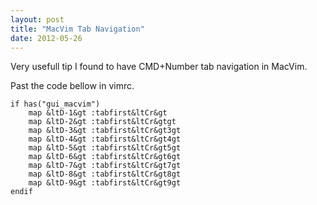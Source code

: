 ```yaml
---
layout: post
title: "MacVim Tab Navigation"
date: 2012-05-26
---
```

Very usefull tip I found to have CMD+Number tab navigation in MacVim.

Past the code bellow in vimrc.

	if has("gui_macvim")
		map &ltD-1&gt :tabfirst&ltCr&gt
		map &ltD-2&gt :tabfirst&ltCr&gtgt
		map &ltD-3&gt :tabfirst&ltCr&gt3gt
		map &ltD-4&gt :tabfirst&ltCr&gt4gt
		map &ltD-5&gt :tabfirst&ltCr&gt5gt
		map &ltD-6&gt :tabfirst&ltCr&gt6gt
		map &ltD-7&gt :tabfirst&ltCr&gt7gt
		map &ltD-8&gt :tabfirst&ltCr&gt8gt
		map &ltD-9&gt :tabfirst&ltCr&gt9gt
	endif
